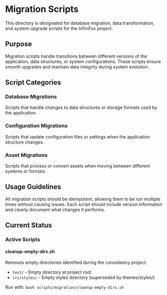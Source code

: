 # Migration Scripts

This directory is designated for database migration, data transformation, and system upgrade scripts for the InfiniFox project.

## Purpose

Migration scripts handle transitions between different versions of the application, data structures, or system configurations. These scripts ensure smooth upgrades and maintain data integrity during system evolution.

## Script Categories

### Database Migrations
Scripts that handle changes to data structures or storage formats used by the application.

### Configuration Migrations
Scripts that update configuration files or settings when the application structure changes.

### Asset Migrations
Scripts that process or convert assets when moving between different systems or formats.

## Usage Guidelines

All migration scripts should be idempotent, allowing them to be run multiple times without causing issues. Each script should include version information and clearly document what changes it performs.

## Current Status

### Active Scripts

#### cleanup-empty-dirs.sh
Removes empty directories identified during the consistency project:
- `test/` - Empty directory at project root
- `src/styles/` - Empty styles directory (superseded by themes/styles/)

Run with: `bash scripts/migration/cleanup-empty-dirs.sh`
